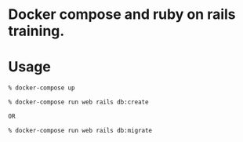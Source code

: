 # Docker compose and ruby on rails training.

# Usage
```zsh
% docker-compose up

% docker-compose run web rails db:create

OR

% docker-compose run web rails db:migrate
```



